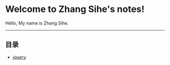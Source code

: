 Welcome to Zhang Sihe's notes!
=====================
 
 
Hello, My name is Zhang Sihe.

****
## 目录
* [jquery](/jquery/)
